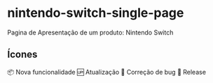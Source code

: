 # nintendo-switch-single-page
Pagina de Apresentação de um produto: Nintendo Switch


## Ícones

:package: Nova funcionalidade
:up: Atualização
:bug: Correção de bug
:checkered_flag: Release
